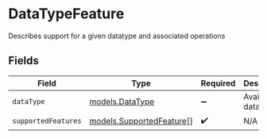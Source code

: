 # DataTypeFeature

Describes support for a given datatype and associated operations


## Fields

| Field                                                      | Type                                                       | Required                                                   | Description                                                | Example                                                    |
| ---------------------------------------------------------- | ---------------------------------------------------------- | ---------------------------------------------------------- | ---------------------------------------------------------- | ---------------------------------------------------------- |
| `dataType`                                                 | [models.DataType](../models/datatype.md)                   | :heavy_minus_sign:                                         | Available data types                                       | invoices                                                   |
| `supportedFeatures`                                        | [models.SupportedFeature](../models/supportedfeature.md)[] | :heavy_check_mark:                                         | N/A                                                        |                                                            |